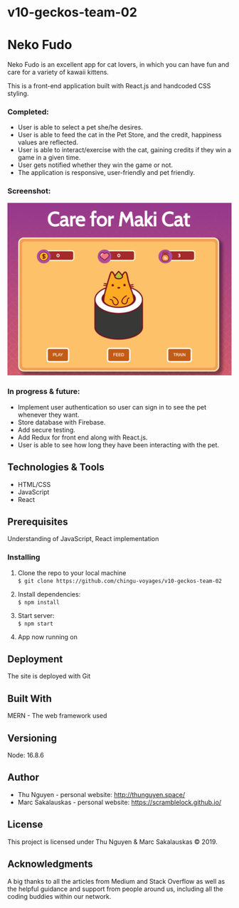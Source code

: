 # v10-geckos-team-02

# Neko Fudo

Neko Fudo is an excellent app for cat lovers, in which you can have fun and care for a variety of kawaii kittens.

This is a front-end application built with React.js and handcoded CSS styling.

### Completed:

- User is able to select a pet she/he desires.
- User is able to feed the cat in the Pet Store, and the credit, happiness values are reflected.
- User is able to interact/exercise with the cat, gaining credits if they win a game in a given time.
- User gets notified whether they win the game or not.
- The application is responsive, user-friendly and pet friendly.

### Screenshot:

![Application Demo](/src/img/demo.png "Screenshot of the application")

### In progress & future:

- Implement user authentication so user can sign in to see the pet whenever they want.
- Store database with Firebase.
- Add secure testing.
- Add Redux for front end along with React.js.
- User is able to see how long they have been interacting with the pet.

## Technologies & Tools

- HTML/CSS
- JavaScript
- React

## Prerequisites

Understanding of JavaScript, React implementation

### Installing

1. Clone the repo to your local machine \
   `$ git clone https://github.com/chingu-voyages/v10-geckos-team-02`

2. Install dependencies: \
   `$ npm install`

3. Start server: \
   `$ npm start`

4. App now running on

## Deployment

The site is deployed with Git

## Built With

MERN - The web framework used

## Versioning

Node: 16.8.6

## Author

- Thu Nguyen - personal website: http://thunguyen.space/
- Marc Sakalauskas - personal website: https://scramblelock.github.io/

## License

This project is licensed under Thu Nguyen & Marc Sakalauskas © 2019.

## Acknowledgments

A big thanks to all the articles from Medium and Stack Overflow as well as the helpful guidance and support from people around us, including all the coding buddies within our network.
